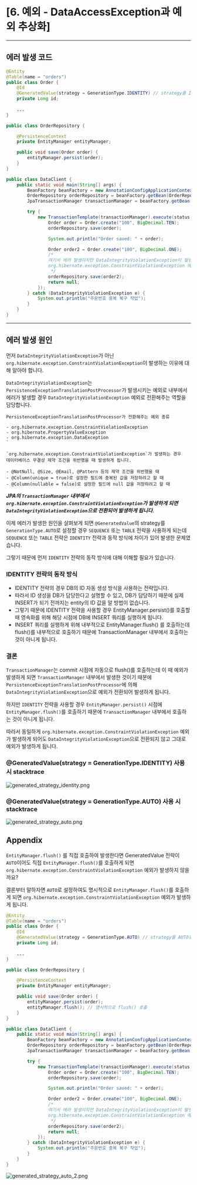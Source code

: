 # [6. 예외 - DataAccessException과 예외 추상화]

---

## 에러 발생 코드

```java
@Entity
@Table(name = "orders")
public class Order {
    @Id
    @GeneratedValue(strategy = GenerationType.IDENTITY) // strategy를 IDENTITY로 설정
    private Long id;
    
    ...
}

public class OrderRepository {

    @PersistenceContext
    private EntityManager entityManager;

    public void save(Order order) {
        entityManager.persist(order);
    }
}

public class DataClient {
    public static void main(String[] args) {
        BeanFactory beanFactory = new AnnotationConfigApplicationContext(DataConfig.class);
        OrderRepository orderRepository = beanFactory.getBean(OrderRepository.class);
        JpaTransactionManager transactionManager = beanFactory.getBean(JpaTransactionManager.class);

        try {
            new TransactionTemplate(transactionManager).execute(status -> {
                Order order = Order.create("100", BigDecimal.TEN);
                orderRepository.save(order);

                System.out.println("Order saved: " + order);

                Order order2 = Order.create("100", BigDecimal.ONE);
                /*
                여기서 에러 발생이지만 DataIntegrityViolationException이 발생하지 않고 
                org.hibernate.exception.ConstraintViolationException 에러 발생        
                 */
                orderRepository.save(order2);
                return null;
            });
        } catch (DataIntegrityViolationException e) {
            System.out.println("주문번호 중복 복구 작업");
        }
    }
}
```

---

## 에러 발생 원인

먼저 `DataIntegrityViolationException`가 아닌 `org.hibernate.exception.ConstraintViolationException`이 발생하는 이유에 대해 알아야 합니다.

`DataIntegrityViolationException`는 `PersistenceExceptionTranslationPostProcessor`가 발생시키는 예외로 내부에서 에러가 발생할 경우 `DataIntegrityViolationException` 예외로 전환해주는 역할을 담당합니다.

```
PersistenceExceptionTranslationPostProcessor가 전환해주는 예외 종류

- org.hibernate.exception.ConstraintViolationException
- org.hibernate.PropertyValueException
- org.hibernate.exception.DataException
`
```

```
`org.hibernate.exception.ConstraintViolationException`가 발생하는 경우
데이터베이스 무결성 제약 조건을 위반했을 때 발생하게 됩니다.

- @NotNull, @Size, @Email, @Pattern 등의 제약 조건을 위반했을 때
- @Column(unique = true)로 설정한 필드에 중복된 값을 저장하려고 할 때
- @Column(nullable = false)로 설정한 필드에 null 값을 저장하려고 할 때
```

***JPA의 `TransactionManager` 내부에서 `org.hibernate.exception.ConstraintViolationException`가 발생하게 되면 `DataIntegrityViolationException`으로 전환되어 발생하게 됩니다.***

이제 에러가 발생한 원인을 살펴보게 되면 `@GeneratedValue`의 strategy를 `GenerationType.AUTO`로 설정할 경우 `SEQUENCE` 또는 `TABLE` 전략을 사용하게 되는데 
`SEQUENCE` 또는 `TABLE` 전략은 `IDENTITY` 전략과 동작 방식에 차이가 있어 발생한 문제였습니다.

그렇기 때문에 먼저 `IDENTITY` 전략의 동작 방식에 대해 이해할 필요가 있습니다.

### IDENTITY 전략의 동작 방식
- IDENTITY 전략의 경우 DB의 ID 자동 생성 방식을 사용하는 전략입니다.
- 따라서 ID 생성을 DB가 담당한다고 설명할 수 있고, DB가 담당하기 때문에 실제 INSERT가 되기 전까지는 entity의 ID 값을 알 방법이 없습니다.
- 그렇기 때문에 IDENTITY 전략을 사용할 경우 EntityManager.persist()를 호출할 때 영속화를 위해 해당 시점에 DB에 INSERT 쿼리를 실행하게 됩니다.
- INSERT 쿼리를 실행하게 위해 내부적으로 EntityManager.flush() 를 호출하는데 flush()를 내부적으로 호출하기 때문에 TransactionManager 내부에서 호출하는 것이 아니게 됩니다.

### 결론
`TransactionManager`는 commit 시점에 자동으로 flush()를 호출하는데 이 때 예외가 발생하게 되면 `TransactionManager` 내부에서 발생한 것이기 때문에
`PersistenceExceptionTranslationPostProcessor`에 의해 `DataIntegrityViolationException`으로 예외가 전환되어 발생하게 됩니다.

하지만 `IDENTITY` 전략을 사용할 경우 `EntityManager.persist()` 시점에 `EntityManager.flush()`를 호출하기 때문에 `TransactionManager` 내부에서 호출하는 것이 아니게 됩니다.

따라서 동일하게 `org.hibernate.exception.ConstraintViolationException` 예외가 발생하게 되어도 `DataIntegrityViolationException`으로 전환되지 않고 그대로 예외가 발생하게 됩니다.


### @GeneratedValue(strategy = GenerationType.IDENTITY) 사용 시 stacktrace
![generated_strategy_identity.png](generated_strategy_identity.png)

### @GeneratedValue(strategy = GenerationType.AUTO) 사용 시 stacktrace
![generated_strategy_auto.png](generated_strategy_auto.png)


## Appendix

`EntityManager.flush()` 를 직접 호출하여 발생한다면 GeneratedValue 전략이 `AUTO`이어도 직접 `EntityManager.flush()`를 호출하게 되면 `org.hibernate.exception.ConstraintViolationException` 예외가 발생하지 않을까요?

결론부터 말하자면 `AUTO`로 설정하여도 명시적으로 `EntityManager.flush()`를 호출하게 되면 `org.hibernate.exception.ConstraintViolationException` 예외가 발생하게 됩니다.

```java
@Entity
@Table(name = "orders")
public class Order {
    @Id
    @GeneratedValue(strategy = GenerationType.AUTO) // strategy를 AUTO로 설정
    private Long id;
    
    ...
}

public class OrderRepository {

    @PersistenceContext
    private EntityManager entityManager;

    public void save(Order order) {
        entityManager.persist(order);
        entityManager.flush(); // 명시적으로 flush() 호출
    }
}

public class DataClient {
    public static void main(String[] args) {
        BeanFactory beanFactory = new AnnotationConfigApplicationContext(DataConfig.class);
        OrderRepository orderRepository = beanFactory.getBean(OrderRepository.class);
        JpaTransactionManager transactionManager = beanFactory.getBean(JpaTransactionManager.class);

        try {
            new TransactionTemplate(transactionManager).execute(status -> {
                Order order = Order.create("100", BigDecimal.TEN);
                orderRepository.save(order);

                System.out.println("Order saved: " + order);

                Order order2 = Order.create("100", BigDecimal.ONE);
                /*
                여기서 에러 발생이지만 DataIntegrityViolationException이 발생하지 않고 
                org.hibernate.exception.ConstraintViolationException 에러 발생        
                 */
                orderRepository.save(order2);
                return null;
            });
        } catch (DataIntegrityViolationException e) {
            System.out.println("주문번호 중복 복구 작업");
        }
    }
}
```
![generated_strategy_auto_2.png](generated_strategy_auto_2.png)